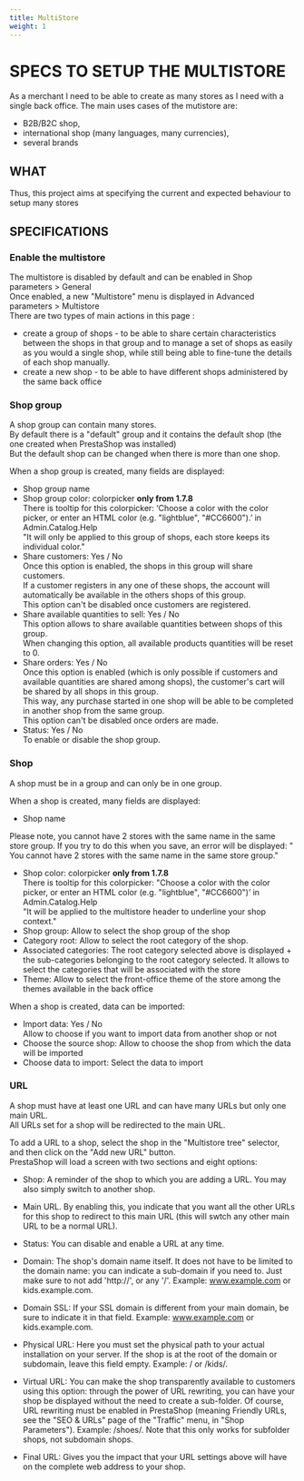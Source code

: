 ```yaml
---
title: MultiStore
weight: 1
---
```

# SPECS TO SETUP THE MULTISTORE

As a merchant I need to be able to create as many stores as I need with a single back office.
The main uses cases of the mutistore are: 
- B2B/B2C shop, 
- international shop (many languages, many currencies), 
- several brands

## WHAT

Thus, this project aims at specifying the current and expected behaviour to setup many stores

## SPECIFICATIONS

### Enable the multistore

The multistore is disabled by default and can be enabled in Shop parameters > General <br/>
Once enabled, a new "Multistore" menu is displayed in Advanced parameters > Multistore <br/>
There are two types of main actions in this page :
- create a group of shops - to be able to share certain characteristics between the shops in that group and to manage a set of shops as easily as you would a single shop, while still being able to fine-tune the details of each shop manually. 
- create a new shop - to be able to have different shops administered by the same back office


### Shop group

A shop group can contain many stores. <br/>
By default there is a "default" group and it contains the default shop (the one created when PrestaShop was installed) <br/>
But the default shop can be changed when there is more than one shop.

When a shop group is created, many fields are displayed:
- Shop group name
- Shop group color: colorpicker **only from 1.7.8**<br/>
There is tooltip for this colorpicker: ‘Choose a color with the color picker, or enter an HTML color (e.g. "lightblue", "#CC6600").’ in Admin.Catalog.Help <br/>
"It will only be applied to this group of shops, each store keeps its individual color."
- Share customers: Yes / No <br/>
Once this option is enabled, the shops in this group will share customers. <br/>
If a customer registers in any one of these shops, the account will automatically be available in the others shops of this group.<br/>
This option can't be disabled once customers are registered.
- Share available quantities to sell: Yes / No <br/>
This option allows to share available quantities between shops of this group. <br/>
When changing this option, all available products quantities will be reset to 0.
- Share orders: Yes / No <br/>
Once this option is enabled (which is only possible if customers and available quantities are shared among shops), the customer's cart will be shared by all shops in this group.<br/> 
This way, any purchase started in one shop will be able to be completed in another shop from the same group. <br/>
This option can't be disabled once orders are made.
- Status: Yes / No <br/>
To enable or disable the shop group.

### Shop

A shop must be in a group and can only be in one group.

When a shop is created, many fields are displayed:
- Shop name

Please note, you cannot have 2 stores with the same name in the same store group. If you try to do this when you save, an error will be displayed: "
You cannot have 2 stores with the same name in the same store group."
- Shop color: colorpicker **only from 1.7.8** <br/>
There is tooltip for this colorpicker: "Choose a color with the color picker, or enter an HTML color (e.g. "lightblue", "#CC6600")’ in Admin.Catalog.Help<br/>
"It will be applied to the multistore header to underline your shop context."
- Shop group: Allow to select the shop group of the shop
- Category root: Allow to select the root category of the shop.
- Associated categories: The root category selected above is displayed + the sub-categories belonging to the root category selected. It allows to select the categories that will be associated with the store <br/>
- Theme: Allow to select the front-office theme of the store among the themes available in the back office

When a shop is created, data can be imported:
- Import data: Yes / No <br/>
Allow to choose if you want to import data from another shop or not
- Choose the source shop: Allow to choose the shop from which the data will be imported
- Choose data to import: Select the data to import

### URL

A shop must have at least one URL and can have many URLs but only one main URL. <br/>
All URLs set for a shop will be redirected to the main URL. <br/>

To add a URL to a shop, select the shop in the "Multistore tree" selector, and then click on the "Add new URL" button.<br/> PrestaShop will load a screen with two sections and eight options:

- Shop: A reminder of the shop to which you are adding a URL. You may also simply switch to another shop.
- Main URL. By enabling this, you indicate that you want all the other URLs for this shop to redirect to this main URL (this will swtch any other main URL to be a normal URL).
- Status: You can disable and enable a URL at any time.

- Domain: The shop's domain name itself. It does not have to be limited to the domain name: you can indicate a sub-domain if you need to. Just make sure to not add 'http://', or any '/'. Example: www.example.com or kids.example.com.
- Domain SSL: If your SSL domain is different from your main domain, be sure to indicate it in that field. Example: www.example.com or kids.example.com.
- Physical URL: Here you must set the physical path to your actual installation on your server. If the shop is at the root of the domain or subdomain, leave this field empty. Example: / or /kids/.
- Virtual URL: You can make the shop transparently available to customers using this option: through the power of URL rewriting, you can have your shop be displayed without the need to create a sub-folder. Of course, URL rewriting must be enabled in PrestaShop (meaning Friendly URLs, see the "SEO & URLs" page of the "Traffic" menu, in "Shop Parameters"). Example: /shoes/. Note that this only works for subfolder shops, not subdomain shops.
- Final URL: Gives you the impact that your URL settings above will have on the complete web address to your shop.
